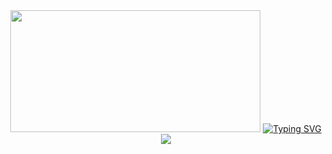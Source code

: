 <div align="center">
        <img height=195 width=400 src="https://github-readme-stats.vercel.app/api/top-langs/?username=4Source&layout=compact&theme=dark&bg_color=00000000&text_color=EBEBEB&title_color=EBEBEB" />
        <a href="https://git.io/typing-svg"><img src="https://readme-typing-svg.herokuapp.com?font=Amatic+SC&size=30&pause=500&color=FFFFFF&background=FFFFFF00&center=true&vCenter=true&random=false&width=835&lines=Hey...+I'm+Dennis+aka+4Source;I'm+a+hobby+developer+...;...+but+on+my+way+to+becoming+a+professional+...;I+am+busy+with+all+sorts+of+things+...;If+you+have+anything%2C+please+feel+free+to+contact+me+..." alt="Typing SVG" /></a>
</div>

<div align="center"> 
        <a href="https://discordapp.com/users/673126828948586517">
            <img src="https://skillicons.dev/icons?i=discord"/>
        </a>
</div>
